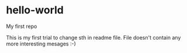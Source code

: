 # hello-world

My first repo

This is my first trial to change sth in readme file. 
File doesn't contain any more interesting mesages :-)
